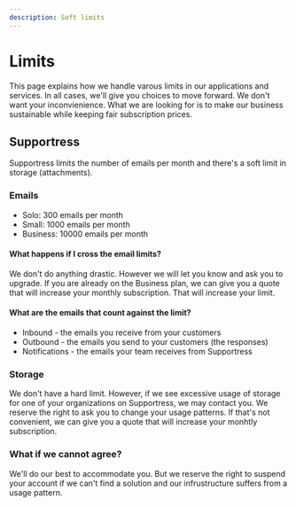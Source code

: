 ```yaml
---
description: Soft limits
---
```


# Limits

This page explains how we handle varous limits in our applications and services. In all cases, we'll give you choices to move forward. We don't want your inconvienience. What we are looking for is to make our business sustainable while keeping fair subscription prices.

## Supportress

Supportress limits the number of emails per month and there's a soft limit in storage \(attachments\).

### Emails

* Solo: 300 emails per month
* Small: 1000 emails per month
* Business: 10000 emails per month

#### What happens if I cross the email limits?

We don't do anything drastic. However we will let you know and ask you to upgrade. If you are already on the Business plan, we can give you a quote that will increase your monthly subscription. That will increase your limit.

#### What are the emails that count against the limit?

* Inbound - the emails you receive from your customers
* Outbound - the emails you send to your customers \(the responses\)
* Notifications - the emails your team receives from Supportress

### Storage

We don't have a hard limit. However, if we see excessive usage of storage for one of your organizations on Supportress, we may contact you. We reserve the right to ask you to change your usage patterns. If that's not convenient, we can give you a quote that will increase your monhtly subscription.

### What if we cannot agree?

We'll do our best to accommodate you. But we reserve the right to suspend your account if we can't find a solution and our infrustructure suffers from a usage pattern.
